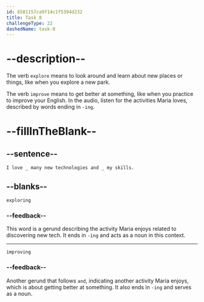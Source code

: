 ```yaml
---
id: 6581157ca9f14c1f5394d232
title: Task 8
challengeType: 22
dashedName: task-8
---
```


<!--
AUDIO REFERENCE: 
Maria: I love exploring many new technologies and improving my skills.
-->

# --description--

The verb `explore` means to look around and learn about new places or things, like when you explore a new park.

The verb `improve` means to get better at something, like when you practice to improve your English. In the audio, listen for the activities Maria loves, described by words ending in `-ing`.

# --fillInTheBlank--

## --sentence--

`I love _ many new technologies and _ my skills.`

## --blanks--

`exploring`

### --feedback--

This word is a gerund describing the activity Maria enjoys related to discovering new tech. It ends in `-ing` and acts as a noun in this context.

---

`improving`

### --feedback--

Another gerund that follows `and`, indicating another activity Maria enjoys, which is about getting better at something. It also ends in `-ing` and serves as a noun.
